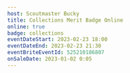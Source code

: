 ```yaml
---
host: Scoutmaster Bucky
title: Collections Merit Badge Online
online: true
badge: collections
eventDateStart: 2023-02-23 18:00
eventDateEnd: 2023-02-23 21:30
eventBriteEventId: 525210186807
onSaleDate: 2023-01-02 0:05
---
```

